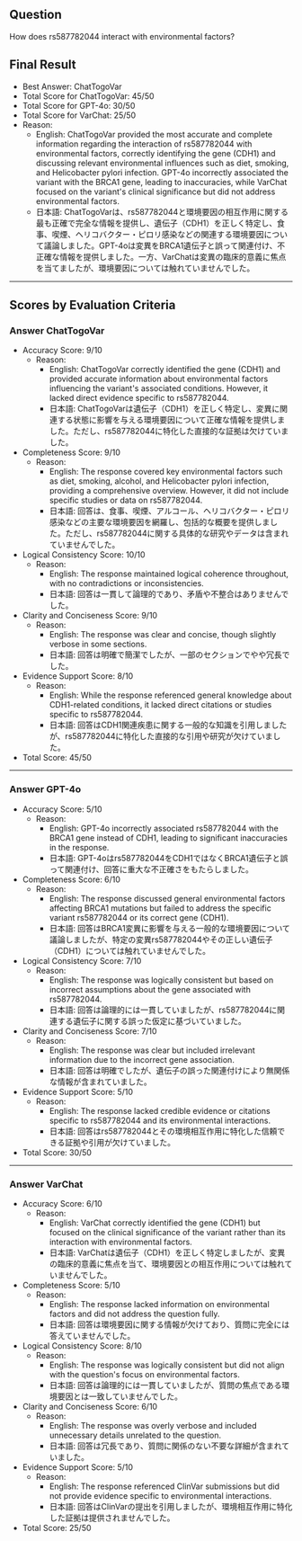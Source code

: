 ## Question

How does rs587782044 interact with environmental factors?

## Final Result

- Best Answer: ChatTogoVar
- Total Score for ChatTogoVar: 45/50
- Total Score for GPT-4o: 30/50
- Total Score for VarChat: 25/50
- Reason:
  - English: ChatTogoVar provided the most accurate and complete information regarding the interaction of rs587782044 with environmental factors, correctly identifying the gene (CDH1) and discussing relevant environmental influences such as diet, smoking, and Helicobacter pylori infection. GPT-4o incorrectly associated the variant with the BRCA1 gene, leading to inaccuracies, while VarChat focused on the variant's clinical significance but did not address environmental factors.
  - 日本語: ChatTogoVarは、rs587782044と環境要因の相互作用に関する最も正確で完全な情報を提供し、遺伝子（CDH1）を正しく特定し、食事、喫煙、ヘリコバクター・ピロリ感染などの関連する環境要因について議論しました。GPT-4oは変異をBRCA1遺伝子と誤って関連付け、不正確な情報を提供しました。一方、VarChatは変異の臨床的意義に焦点を当てましたが、環境要因については触れていませんでした。

---

## Scores by Evaluation Criteria

### Answer ChatTogoVar
- Accuracy Score: 9/10
  - Reason: 
    - English: ChatTogoVar correctly identified the gene (CDH1) and provided accurate information about environmental factors influencing the variant's associated conditions. However, it lacked direct evidence specific to rs587782044.
    - 日本語: ChatTogoVarは遺伝子（CDH1）を正しく特定し、変異に関連する状態に影響を与える環境要因について正確な情報を提供しました。ただし、rs587782044に特化した直接的な証拠は欠けていました。
- Completeness Score: 9/10
  - Reason: 
    - English: The response covered key environmental factors such as diet, smoking, alcohol, and Helicobacter pylori infection, providing a comprehensive overview. However, it did not include specific studies or data on rs587782044.
    - 日本語: 回答は、食事、喫煙、アルコール、ヘリコバクター・ピロリ感染などの主要な環境要因を網羅し、包括的な概要を提供しました。ただし、rs587782044に関する具体的な研究やデータは含まれていませんでした。
- Logical Consistency Score: 10/10
  - Reason: 
    - English: The response maintained logical coherence throughout, with no contradictions or inconsistencies.
    - 日本語: 回答は一貫して論理的であり、矛盾や不整合はありませんでした。
- Clarity and Conciseness Score: 9/10
  - Reason: 
    - English: The response was clear and concise, though slightly verbose in some sections.
    - 日本語: 回答は明確で簡潔でしたが、一部のセクションでやや冗長でした。
- Evidence Support Score: 8/10
  - Reason: 
    - English: While the response referenced general knowledge about CDH1-related conditions, it lacked direct citations or studies specific to rs587782044.
    - 日本語: 回答はCDH1関連疾患に関する一般的な知識を引用しましたが、rs587782044に特化した直接的な引用や研究が欠けていました。
- Total Score: 45/50

---

### Answer GPT-4o
- Accuracy Score: 5/10
  - Reason: 
    - English: GPT-4o incorrectly associated rs587782044 with the BRCA1 gene instead of CDH1, leading to significant inaccuracies in the response.
    - 日本語: GPT-4oはrs587782044をCDH1ではなくBRCA1遺伝子と誤って関連付け、回答に重大な不正確さをもたらしました。
- Completeness Score: 6/10
  - Reason: 
    - English: The response discussed general environmental factors affecting BRCA1 mutations but failed to address the specific variant rs587782044 or its correct gene (CDH1).
    - 日本語: 回答はBRCA1変異に影響を与える一般的な環境要因について議論しましたが、特定の変異rs587782044やその正しい遺伝子（CDH1）については触れていませんでした。
- Logical Consistency Score: 7/10
  - Reason: 
    - English: The response was logically consistent but based on incorrect assumptions about the gene associated with rs587782044.
    - 日本語: 回答は論理的には一貫していましたが、rs587782044に関連する遺伝子に関する誤った仮定に基づいていました。
- Clarity and Conciseness Score: 7/10
  - Reason: 
    - English: The response was clear but included irrelevant information due to the incorrect gene association.
    - 日本語: 回答は明確でしたが、遺伝子の誤った関連付けにより無関係な情報が含まれていました。
- Evidence Support Score: 5/10
  - Reason: 
    - English: The response lacked credible evidence or citations specific to rs587782044 and its environmental interactions.
    - 日本語: 回答はrs587782044とその環境相互作用に特化した信頼できる証拠や引用が欠けていました。
- Total Score: 30/50

---

### Answer VarChat
- Accuracy Score: 6/10
  - Reason: 
    - English: VarChat correctly identified the gene (CDH1) but focused on the clinical significance of the variant rather than its interaction with environmental factors.
    - 日本語: VarChatは遺伝子（CDH1）を正しく特定しましたが、変異の臨床的意義に焦点を当て、環境要因との相互作用については触れていませんでした。
- Completeness Score: 5/10
  - Reason: 
    - English: The response lacked information on environmental factors and did not address the question fully.
    - 日本語: 回答は環境要因に関する情報が欠けており、質問に完全には答えていませんでした。
- Logical Consistency Score: 8/10
  - Reason: 
    - English: The response was logically consistent but did not align with the question's focus on environmental factors.
    - 日本語: 回答は論理的には一貫していましたが、質問の焦点である環境要因とは一致していませんでした。
- Clarity and Conciseness Score: 6/10
  - Reason: 
    - English: The response was overly verbose and included unnecessary details unrelated to the question.
    - 日本語: 回答は冗長であり、質問に関係のない不要な詳細が含まれていました。
- Evidence Support Score: 5/10
  - Reason: 
    - English: The response referenced ClinVar submissions but did not provide evidence specific to environmental interactions.
    - 日本語: 回答はClinVarの提出を引用しましたが、環境相互作用に特化した証拠は提供されませんでした。
- Total Score: 25/50